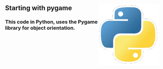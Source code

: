 # <img src="https://github.com/rodrigonuness/language_pictures/blob/master/Python.png" align="right" width="200">
## Starting with pygame
### This code in Python, uses the Pygame library for object orientation.
### 
####





